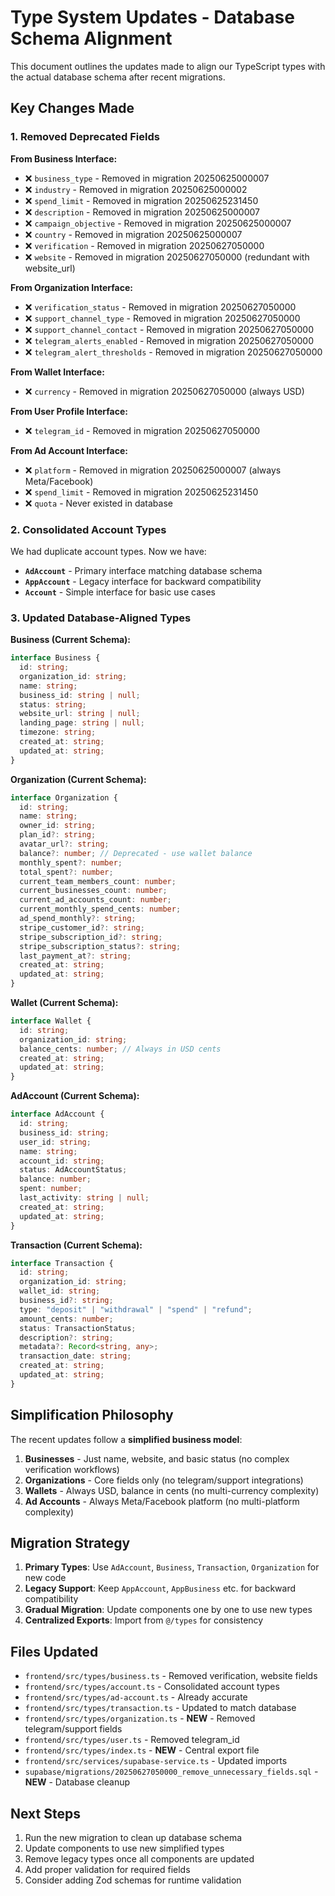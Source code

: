 # Type System Updates - Database Schema Alignment

This document outlines the updates made to align our TypeScript types with the actual database schema after recent migrations.

## Key Changes Made

### 1. Removed Deprecated Fields

**From Business Interface:**
- ❌ `business_type` - Removed in migration 20250625000007
- ❌ `industry` - Removed in migration 20250625000002  
- ❌ `spend_limit` - Removed in migration 20250625231450
- ❌ `description` - Removed in migration 20250625000007
- ❌ `campaign_objective` - Removed in migration 20250625000007
- ❌ `country` - Removed in migration 20250625000007
- ❌ `verification` - Removed in migration 20250627050000
- ❌ `website` - Removed in migration 20250627050000 (redundant with website_url)

**From Organization Interface:**
- ❌ `verification_status` - Removed in migration 20250627050000
- ❌ `support_channel_type` - Removed in migration 20250627050000
- ❌ `support_channel_contact` - Removed in migration 20250627050000
- ❌ `telegram_alerts_enabled` - Removed in migration 20250627050000
- ❌ `telegram_alert_thresholds` - Removed in migration 20250627050000

**From Wallet Interface:**
- ❌ `currency` - Removed in migration 20250627050000 (always USD)

**From User Profile Interface:**
- ❌ `telegram_id` - Removed in migration 20250627050000

**From Ad Account Interface:**
- ❌ `platform` - Removed in migration 20250625000007 (always Meta/Facebook)
- ❌ `spend_limit` - Removed in migration 20250625231450
- ❌ `quota` - Never existed in database

### 2. Consolidated Account Types

We had duplicate account types. Now we have:

- **`AdAccount`** - Primary interface matching database schema
- **`AppAccount`** - Legacy interface for backward compatibility
- **`Account`** - Simple interface for basic use cases

### 3. Updated Database-Aligned Types

**Business (Current Schema):**
```typescript
interface Business {
  id: string;
  organization_id: string;
  name: string;
  business_id: string | null;
  status: string;
  website_url: string | null;
  landing_page: string | null;
  timezone: string;
  created_at: string;
  updated_at: string;
}
```

**Organization (Current Schema):**
```typescript
interface Organization {
  id: string;
  name: string;
  owner_id: string;
  plan_id?: string;
  avatar_url?: string;
  balance?: number; // Deprecated - use wallet balance
  monthly_spent?: number;
  total_spent?: number;
  current_team_members_count: number;
  current_businesses_count: number;
  current_ad_accounts_count: number;
  current_monthly_spend_cents: number;
  ad_spend_monthly?: string;
  stripe_customer_id?: string;
  stripe_subscription_id?: string;
  stripe_subscription_status?: string;
  last_payment_at?: string;
  created_at: string;
  updated_at: string;
}
```

**Wallet (Current Schema):**
```typescript
interface Wallet {
  id: string;
  organization_id: string;
  balance_cents: number; // Always in USD cents
  created_at: string;
  updated_at: string;
}
```

**AdAccount (Current Schema):**
```typescript
interface AdAccount {
  id: string;
  business_id: string;
  user_id: string;
  name: string;
  account_id: string;
  status: AdAccountStatus;
  balance: number;
  spent: number;
  last_activity: string | null;
  created_at: string;
  updated_at: string;
}
```

**Transaction (Current Schema):**
```typescript
interface Transaction {
  id: string;
  organization_id: string;
  wallet_id: string;
  business_id?: string;
  type: "deposit" | "withdrawal" | "spend" | "refund";
  amount_cents: number;
  status: TransactionStatus;
  description?: string;
  metadata?: Record<string, any>;
  transaction_date: string;
  created_at: string;
  updated_at: string;
}
```

## Simplification Philosophy

The recent updates follow a **simplified business model**:

1. **Businesses** - Just name, website, and basic status (no complex verification workflows)
2. **Organizations** - Core fields only (no telegram/support integrations)
3. **Wallets** - Always USD, balance in cents (no multi-currency complexity)
4. **Ad Accounts** - Always Meta/Facebook platform (no multi-platform complexity)

## Migration Strategy

1. **Primary Types**: Use `AdAccount`, `Business`, `Transaction`, `Organization` for new code
2. **Legacy Support**: Keep `AppAccount`, `AppBusiness` etc. for backward compatibility
3. **Gradual Migration**: Update components one by one to use new types
4. **Centralized Exports**: Import from `@/types` for consistency

## Files Updated

- `frontend/src/types/business.ts` - Removed verification, website fields
- `frontend/src/types/account.ts` - Consolidated account types
- `frontend/src/types/ad-account.ts` - Already accurate
- `frontend/src/types/transaction.ts` - Updated to match database
- `frontend/src/types/organization.ts` - **NEW** - Removed telegram/support fields
- `frontend/src/types/user.ts` - Removed telegram_id
- `frontend/src/types/index.ts` - **NEW** - Central export file
- `frontend/src/services/supabase-service.ts` - Updated imports
- `supabase/migrations/20250627050000_remove_unnecessary_fields.sql` - **NEW** - Database cleanup

## Next Steps

1. Run the new migration to clean up database schema
2. Update components to use new simplified types
3. Remove legacy types once all components are updated  
4. Add proper validation for required fields
5. Consider adding Zod schemas for runtime validation 